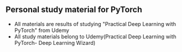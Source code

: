 ## Personal study material for PyTorch
- All materials are results of studying "Practical Deep Learning with PyTorch" from Udemy
- All study materials belong to Udemy(Practical Deep Learning with PyTorch- Deep Learning Wizard)